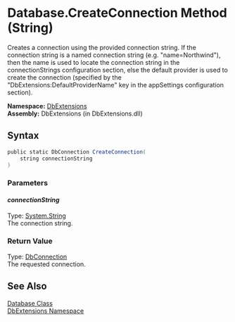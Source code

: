 Database.CreateConnection Method (String)
=========================================
Creates a connection using the provided connection string. If the connection string is a named connection string (e.g. "name=Northwind"), then the name is used to locate the connection string in the connectionStrings configuration section, else the default provider is used to create the connection (specified by the "DbExtensions:DefaultProviderName" key in the appSettings configuration section).

**Namespace:** [DbExtensions][1]  
**Assembly:** DbExtensions (in DbExtensions.dll)

Syntax
------

```csharp
public static DbConnection CreateConnection(
	string connectionString
)
```

### Parameters

#### *connectionString*
Type: [System.String][2]  
The connection string.

### Return Value
Type: [DbConnection][3]  
The requested connection.

See Also
--------
[Database Class][4]  
[DbExtensions Namespace][1]  

[1]: ../README.md
[2]: http://msdn.microsoft.com/en-us/library/s1wwdcbf
[3]: http://msdn.microsoft.com/en-us/library/c790zwhc
[4]: README.md